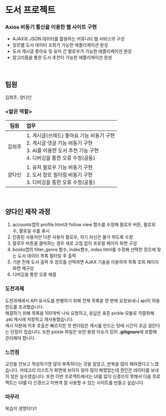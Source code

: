 # 도서 프로젝트
### Axios 비동기 통신을 이용한 웹 사이트 구현
- AJAX와 JSON 데이터를 활용하는 커뮤니티 웹 서비스의 구성
- 장르별 도서 데이터 조회가 가능한 애플리케이션 완성
- 도서 게시글 좋아요 및 유저 간 팔로우가 가능한 애플리케이션 완성
- 알고리즘을 통한 도서 추천이 가능한 애플리케이션 완성

<br>

## 팀원
김희주, 양다인
### <맡은 역할>

|팀원|업무|
| :---: | :--- |
| 김희주 | 1. 게시글(쓰레드) 좋아요 기능 비동기 구현 <br> 2. 게시글 댓글 기능 비동기 구현 <br> 3. AI를 이용한 도서 추천 기능 구현 <br> 4. 디버깅을 통한 오류 수정(공동)|
| 양다인 | 1. 유저 팔로우 기능 비동기 구현 <br> 2. 도서 장르 필터링 비동기 구현 <br> 3. 디버깅을 통한 오류 수정(공동)|

<br>

## 양다인 제작 과정
1. accounts앱의 profile.html과 follow view 함수를 수정해 팔로우 버튼, 팔로워 수, 팔로일 수를 표시
2. 인증된 사용자만 다른 사용자 팔로우, 자기 자신은 불가 하도록 수정
3. 팔로우 버튼을 클릭하는 경우 새로 고침 없이 프로필 페이지 화면 구성
4. books앱의 filter_genre 함수, index함수, index.html를 수정해 선택한 장르에 맞는 도서 데이터 목록 필터링 후 출력
5. 기본 전체 도서 출력 후 장르를 선택하면 AJAX 기술을 이용하여 목록 조회 페이지 화면 재구성
6. 디버깅을 통한 오류 해결

### 도전과제
도전과제에서 API 유사도를 판별하기 위해 전체 목록을 한 번에 요청보내니 api의 허용 한도를 초과했습니다.<br>
해결하기 위해 목록을 100개씩 나눠 요청하고, 응답은 표준 pickle 모듈로 직렬화해 .pkl 캐시에 저장하고 재사용했습니다.<br>
캐시 덕분에 이후 호출은 빠르지만 첫 렌더링은 캐시를 만드는 탓에 시간이 조금 걸린다는 단점이 있습니다. 또한 pickle 파일은 보안·용량 이슈가 있어 **.gitignore**에 포함해 관리해야 합니다.

### 느낀점
교안을 안보고 작성하기엔 많이 부족하다는 것을 알았고, 반복을 많이 해야겠다고 느꼈습니다. 카테고리 리스트가 화면에 보이지 않아 많이 해맸었는데 뭔인은 데이터를 보내지 않은 실수였습니다. 또한 이번 프로젝트에서는 UI를 많이 신경쓰지 못해서 다음 프로젝트는 UI를 더 신경쓰고 이쁘게 잘 사용할 수 있는 사이트를 만들고 싶습니다.

### 마무리
복습이 생명이다!!
